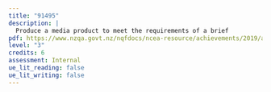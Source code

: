 ```yaml
---
title: "91495"
description: |
  Produce a media product to meet the requirements of a brief
pdf: https://www.nzqa.govt.nz/nqfdocs/ncea-resource/achievements/2019/as91495.pdf
level: "3"
credits: 6
assessment: Internal
ue_lit_reading: false
ue_lit_writing: false
---
```

